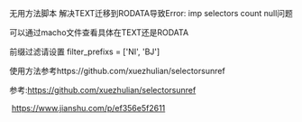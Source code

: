 无用方法脚本
解决TEXT迁移到RODATA导致Error: imp selectors count null问题

可以通过macho文件查看具体在TEXT还是RODATA

前缀过滤请设置 filter_prefixs = ['NI', 'BJ']

使用方法参考https://github.com/xuezhulian/selectorsunref


参考:https://github.com/xuezhulian/selectorsunref


​        https://www.jianshu.com/p/ef356e5f2611
